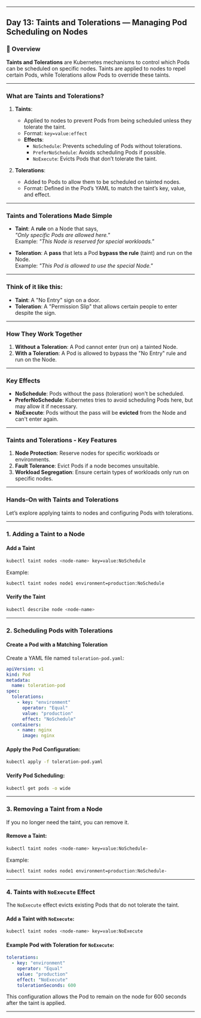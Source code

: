 ﻿---

## Day 13: Taints and Tolerations — Managing Pod Scheduling on Nodes

### 📘 Overview

**Taints and Tolerations** are Kubernetes mechanisms to control which Pods can be scheduled on specific nodes. Taints are applied to nodes to repel certain Pods, while Tolerations allow Pods to override these taints.

---

### What are Taints and Tolerations?

1. **Taints**:  
   - Applied to nodes to prevent Pods from being scheduled unless they tolerate the taint.
   - Format: `key=value:effect`
   - **Effects**:
     - `NoSchedule`: Prevents scheduling of Pods without tolerations.
     - `PreferNoSchedule`: Avoids scheduling Pods if possible.
     - `NoExecute`: Evicts Pods that don’t tolerate the taint.

2. **Tolerations**:  
   - Added to Pods to allow them to be scheduled on tainted nodes.
   - Format: Defined in the Pod’s YAML to match the taint’s key, value, and effect.

---

### **Taints and Tolerations Made Simple**

- **Taint**: A **rule** on a Node that says,  
  *"Only specific Pods are allowed here."*  
  Example: *"This Node is reserved for special workloads."*

- **Toleration**: A **pass** that lets a Pod **bypass the rule** (taint) and run on the Node.  
  Example: *"This Pod is allowed to use the special Node."*

---

### **Think of it like this:**
- **Taint**: A "No Entry" sign on a door.  
- **Toleration**: A "Permission Slip" that allows certain people to enter despite the sign.

---

### **How They Work Together**
1. **Without a Toleration**: A Pod cannot enter (run on) a tainted Node.
2. **With a Toleration**: A Pod is allowed to bypass the "No Entry" rule and run on the Node.

---

### **Key Effects**
- **NoSchedule**: Pods without the pass (toleration) won't be scheduled.
- **PreferNoSchedule**: Kubernetes tries to avoid scheduling Pods here, but may allow it if necessary.
- **NoExecute**: Pods without the pass will be **evicted** from the Node and can't enter again.

---

### Taints and Tolerations - Key Features

1. **Node Protection**: Reserve nodes for specific workloads or environments.
2. **Fault Tolerance**: Evict Pods if a node becomes unsuitable.
3. **Workload Segregation**: Ensure certain types of workloads only run on specific nodes.

---

### Hands-On with Taints and Tolerations

Let’s explore applying taints to nodes and configuring Pods with tolerations.

---

### 1. Adding a Taint to a Node

#### Add a Taint
```bash
kubectl taint nodes <node-name> key=value:NoSchedule
```

Example:
```bash
kubectl taint nodes node1 environment=production:NoSchedule
```

#### Verify the Taint
```bash
kubectl describe node <node-name>
```

---

### 2. Scheduling Pods with Tolerations

#### Create a Pod with a Matching Toleration

Create a YAML file named `toleration-pod.yaml`:

```yaml
apiVersion: v1
kind: Pod
metadata:
  name: toleration-pod
spec:
  tolerations:
    - key: "environment"
      operator: "Equal"
      value: "production"
      effect: "NoSchedule"
  containers:
    - name: nginx
      image: nginx
```

#### Apply the Pod Configuration:
```bash
kubectl apply -f toleration-pod.yaml
```

#### Verify Pod Scheduling:
```bash
kubectl get pods -o wide
```

---

### 3. Removing a Taint from a Node

If you no longer need the taint, you can remove it.

#### Remove a Taint:
```bash
kubectl taint nodes <node-name> key=value:NoSchedule-
```

Example:
```bash
kubectl taint nodes node1 environment=production:NoSchedule-
```

---


### 4. Taints with `NoExecute` Effect

The `NoExecute` effect evicts existing Pods that do not tolerate the taint.

#### Add a Taint with `NoExecute`:
```bash
kubectl taint nodes <node-name> key=value:NoExecute
```

#### Example Pod with Toleration for `NoExecute`:
```yaml
tolerations:
  - key: "environment"
    operator: "Equal"
    value: "production"
    effect: "NoExecute"
    tolerationSeconds: 600
```

This configuration allows the Pod to remain on the node for 600 seconds after the taint is applied.

---
